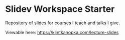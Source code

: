 # Slidev Workspace Starter

Repository of slides for courses I teach and talks I give.

Viewable here: https://klintkanopka.com/lecture-slides
